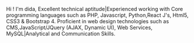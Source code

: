 Hi ! I'm  dida, Excellent technical aptitude|Experienced working with Core programming languages such as PHP, Javascript, Python,React J's, Html5, CSS3 & Bootstrap 4.
 Proficient in web design technologies such as CMS,JavaScript/JQuery (AJAX, Dynamic UI), Web Services, MySQL|Analytical and Communication Skills.
